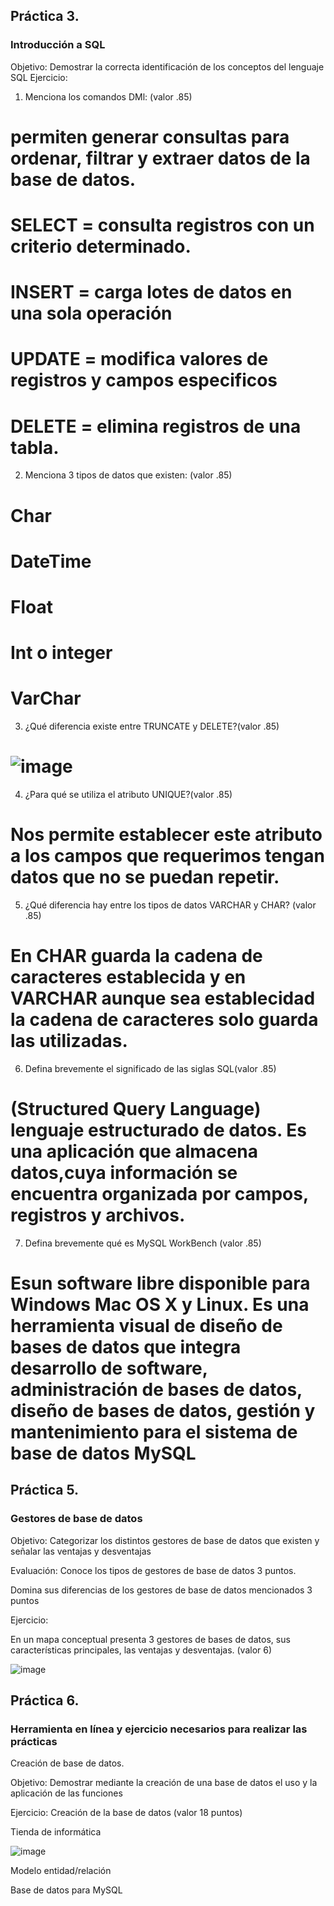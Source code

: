 ## Práctica 3.
### Introducción a SQL
Objetivo: Demostrar la correcta identificación de los conceptos del lenguaje SQL
Ejercicio:

1. Menciona los comandos DMl: (valor .85)
# permiten generar consultas para ordenar, filtrar y extraer datos de la base de datos.
# SELECT = consulta registros con un criterio determinado.
# INSERT = carga lotes de datos en una sola operación
# UPDATE = modifica valores de registros y campos especificos
# DELETE = elimina registros de una tabla.

2. Menciona 3 tipos de datos que existen: (valor .85)
# Char
# DateTime
# Float
# Int o integer 
# VarChar

3. ¿Qué diferencia existe entre TRUNCATE y DELETE?(valor .85)
# ![image](https://user-images.githubusercontent.com/104279876/171982687-c6a62363-191f-42e0-9d88-0bf4974b8810.png)


4. ¿Para qué se utiliza el atributo UNIQUE?(valor .85)
# Nos permite establecer este atributo a los campos que requerimos tengan datos que no se puedan repetir.

5. ¿Qué diferencia hay entre los tipos de datos VARCHAR y CHAR? (valor .85)
# En CHAR guarda la cadena de caracteres establecida y en VARCHAR aunque sea establecidad la  cadena de caracteres solo guarda las utilizadas.

6. Defina brevemente el significado de las siglas SQL(valor .85)
# (Structured Query Language)  lenguaje estructurado de datos. Es una aplicación que almacena datos,cuya información se encuentra organizada por campos, registros y archivos. 

7. Defina brevemente qué es MySQL WorkBench (valor .85)
# Esun software libre disponible para Windows Mac OS X y Linux. Es una herramienta visual de diseño de bases de datos que integra desarrollo de software, administración de bases de datos, diseño de bases de datos, gestión y mantenimiento para el sistema de base de datos MySQL

## Práctica 5.
### Gestores de base de datos

Objetivo: Categorizar los distintos gestores de base de datos que existen y señalar las
ventajas y desventajas

Evaluación: Conoce los tipos de gestores de base de datos 3 puntos.

Domina sus diferencias de los gestores de base de datos mencionados 3 puntos

Ejercicio:

En un mapa conceptual presenta 3 gestores de bases de datos, sus características
principales, las ventajas y desventajas. (valor 6)

![image](https://user-images.githubusercontent.com/91554777/170415427-e2b7321b-a97f-43b0-ac24-6e506c307e6b.png)

## Práctica 6.
### Herramienta en línea y ejercicio necesarios para realizar las prácticas

Creación de base de datos.

Objetivo: Demostrar mediante la creación de una base de datos el uso y la aplicación de
las funciones

Ejercicio: Creación de la base de datos (valor 18 puntos)

Tienda de informática

![image](https://user-images.githubusercontent.com/91554777/170415101-717bca19-3644-46a9-8a57-8d5940c5d283.png)




Modelo entidad/relación




Base de datos para MySQL
